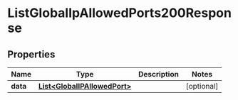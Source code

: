 

# ListGlobalIpAllowedPorts200Response


## Properties

| Name | Type | Description | Notes |
|------------ | ------------- | ------------- | -------------|
|**data** | [**List&lt;GlobalIPAllowedPort&gt;**](GlobalIPAllowedPort.md) |  |  [optional] |



